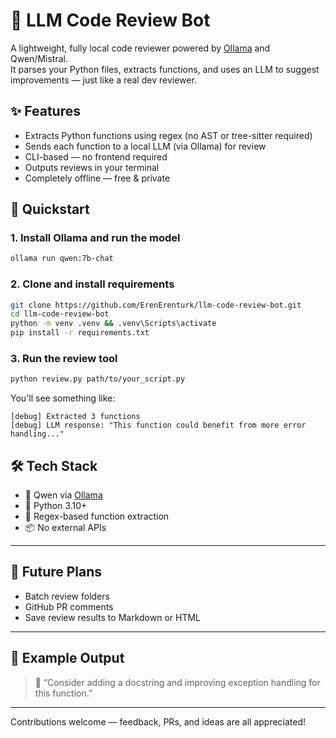 # 🤖 LLM Code Review Bot

A lightweight, fully local code reviewer powered by [Ollama](https://ollama.com) and Qwen/Mistral.  
It parses your Python files, extracts functions, and uses an LLM to suggest improvements — just like a real dev reviewer.

## ✨ Features
- Extracts Python functions using regex (no AST or tree-sitter required)
- Sends each function to a local LLM (via Ollama) for review
- CLI-based — no frontend required
- Outputs reviews in your terminal
- Completely offline — free & private

## 🚀 Quickstart

### 1. Install Ollama and run the model
```bash
ollama run qwen:7b-chat
```

### 2. Clone and install requirements
```bash
git clone https://github.com/ErenErenturk/llm-code-review-bot.git
cd llm-code-review-bot
python -m venv .venv && .venv\Scripts\activate
pip install -r requirements.txt
```

### 3. Run the review tool
```bash
python review.py path/to/your_script.py
```

You'll see something like:
```
[debug] Extracted 3 functions
[debug] LLM response: "This function could benefit from more error handling..."
```

## 🛠 Tech Stack

- 🧠 Qwen via [Ollama](https://ollama.com)
- 🐍 Python 3.10+
- 🧪 Regex-based function extraction
- 📦 No external APIs

---

## 📌 Future Plans
- Batch review folders
- GitHub PR comments
- Save review results to Markdown or HTML

---

## 🧠 Example Output

> 💬 “Consider adding a docstring and improving exception handling for this function.”

---

Contributions welcome — feedback, PRs, and ideas are all appreciated!
